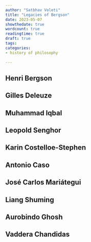 ```yaml
---
author: "Satbhav Voleti"
title: "Legacies of Bergson"
date: 2023-05-07
showthedate: true
wordcount: true
readingtime: true
draft: true
tags: 
categories:
- history of philosophy
    
---
```


## Henri Bergson 

## Gilles Deleuze

## Muhammad Iqbal

## Leopold Senghor

## Karin Costelloe-Stephen

## Antonio Caso

## José Carlos Mariátegui

## Liang Shuming
 
## Aurobindo Ghosh

## Vaddera Chandidas